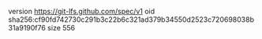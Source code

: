version https://git-lfs.github.com/spec/v1
oid sha256:cf90fd742730c291b3c22b6c321ad379b34550d2523c720698038b31a9190f76
size 556
